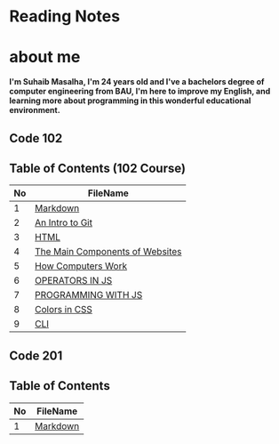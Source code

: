 

# Reading Notes 

# about me 
 **I'm Suhaib Masalha, I'm 24 years old and I've a bachelors degree of computer engineering from BAU,  I'm here to improve my English, and learning more about programming in this wonderful educational environment.**



## Code 102
## Table of Contents (102 Course)

No | FileName
---|----------
1 | [Markdown](Read01.md)
2 | [An Intro to Git](Read02.md)
3 | [HTML](Read03.md)
4 | [The Main Components of Websites](Read04a.md)
5 | [How Computers Work](Read04b.md)
6 | [OPERATORS IN JS](Read05.md)
7 | [PROGRAMMING WITH JS](Read06.md)
8 | [Colors in CSS](Read07.md)
9 | [CLI](Read09.md)

## Code 201
## Table of Contents 

No | FileName
---|----------
1 | [Markdown](Read01.md)






	





